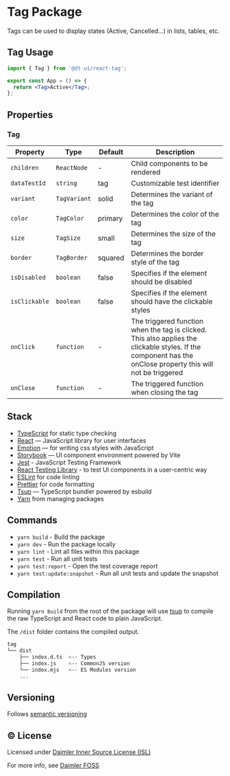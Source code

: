 # Tag Package

Tags can be used to display states (Active, Cancelled...) in lists, tables, etc.

## Tag Usage

```jsx
import { Tag } from '@dt-ui/react-tag';

export const App = () => {
  return <Tag>Active</Tag>;
};
```

## Properties

### Tag

| Property      | Type         | Default | Description                                                                                                                                                  |
| ------------- | ------------ | ------- | ------------------------------------------------------------------------------------------------------------------------------------------------------------ |
| `children`    | `ReactNode`  | -       | Child components to be rendered                                                                                                                              |
| `dataTestId`  | `string`     | tag     | Customizable test identifier                                                                                                                                 |
| `variant`     | `TagVariant` | solid   | Determines the variant of the tag                                                                                                                            |
| `color`       | `TagColor`   | primary | Determines the color of the tag                                                                                                                              |
| `size`        | `TagSize`    | small   | Determines the size of the tag                                                                                                                               |
| `border`      | `TagBorder`  | squared | Determines the border style of the tag                                                                                                                       |
| `isDisabled`  | `boolean`    | false   | Specifies if the element should be disabled                                                                                                                  |
| `isClickable` | `boolean`    | false   | Specifies if the element should have the clickable styles                                                                                                    |
| `onClick`     | `function`   | -       | The triggered function when the tag is clicked. This also applies the clickable styles. If the component has the onClose property this will not be triggered |
| `onClose`     | `function`   | -       | The triggered function when closing the tag                                                                                                                  |

## Stack

- [TypeScript](https://www.typescriptlang.org/) for static type checking
- [React](https://reactjs.org/) — JavaScript library for user interfaces
- [Emotion](https://emotion.sh/docs/introduction) — for writing css styles with JavaScript
- [Storybook](https://storybook.js.org/) — UI component environment powered by Vite
- [Jest](https://jestjs.io/) - JavaScript Testing Framework
- [React Testing Library](https://testing-library.com/) - to test UI components in a user-centric way
- [ESLint](https://eslint.org/) for code linting
- [Prettier](https://prettier.io) for code formatting
- [Tsup](https://github.com/egoist/tsup) — TypeScript bundler powered by esbuild
- [Yarn](https://yarnpkg.com/) from managing packages

## Commands

- `yarn build` - Build the package
- `yarn dev` - Run the package locally
- `yarn lint` - Lint all files within this package
- `yarn test` - Run all unit tests
- `yarn test:report` - Open the test coverage report
- `yarn test:update:snapshot` - Run all unit tests and update the snapshot

## Compilation

Running `yarn build` from the root of the package will use [tsup](https://tsup.egoist.dev/) to compile the raw TypeScript and React code to plain JavaScript.

The `/dist` folder contains the compiled output.

```bash
tag
└── dist
    ├── index.d.ts  <-- Types
    ├── index.js    <-- CommonJS version
    └── index.mjs   <-- ES Modules version
    ...
```

## Versioning

Follows [semantic versioning](https://semver.org/)

## &copy; License

Licensed under [Daimler Inner Source License (ISL)](LICENSE.md)

For more info, see [Daimler FOSS](https://git.t3.daimlertruck.com/tbf/daimler-inner-source-license)
